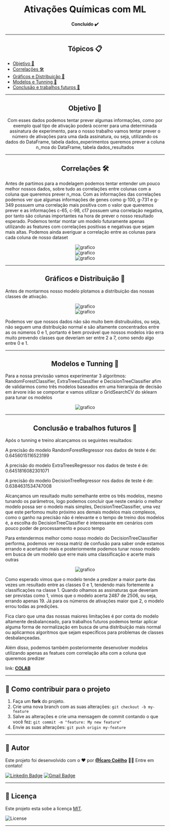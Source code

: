 <h1 align="center">Ativações Químicas com ML</h1>

<h4 align="center"> 
	Concluído ✔️
</h4>

---

   <h2 align="center">Tópicos 📋</h2>

   <p>
   
   - [Objetivo 📖](#objetivo-)
   - [Correlações 🛠️](#correlações-%EF%B8%8F)
   - [Gráficos e Distribuição 🏁](#gráficos-e-distribuição-)
   - [Modelos e Tunning 📲](#modelos-e-tunning-)
   - [Conclusão e trabalhos futuros 🤔](#conclusão-e-trabalhos-futuros-)

   </p>

---

<h2 align="center">Objetivo 📖</h2>
   
<p align="center">
  Com esses dados podemos tentar prever algumas informações, como por exemplo qual tipo de ativação poderá ocorrer para uma determinada assinatura de experimento, para o nosso trabalho vamos tentar prever o número de ativações para uma dada assinatura, ou seja, utilizando os dados do DataFrame, tabela dados_experimentos queremos prever a coluna n_moa do DataFrame, tabela dados_resultados</p>
</p>

---

<h2 align="center">Correlações 🛠️</h2>

   <p>

Antes de partimos para a modelagem podemos tentar entender um pouco melhor nossos dados, sobre tudo as correlações entre colunas com a coluna que queremos prever n_moa.
Com as informações das correlações podemos ver que algumas informações de genes como g-100, g-731 e g-349 possuem uma correlação mais positiva com o valor que queremos prever e as informações c-65, c-98, c17 possuem uma correlação negativa, por tanto são colunas importantes na hora de prever o nosso resultado esperado. Podemos tentar montar um modelo futuramente apenas utilizando as features com correlações positivas e negativas que sejam mais altas. Podemos ainda averiguar a correlação entre as colunas para cada coluna de nosso dataset

 <div align = "center"><img src="img/1.png" alt="grafico"></div>
 <div align = "center"><img src="img/2.png" alt="grafico"></div>
 <div align = "center"><img src="img/6.png" alt="grafico"></div>
   </p>

---

<h2 align="center">Gráficos e Distribuição 🏁</h2>

   <p>

Antes de montarmos nosso modelo plotamos a distribuição das nossas classes de ativação.

 <div align = "center"><img src="img/3.png" alt="grafico"></div>
 <div align = "center"><img src="img/4.png" alt="grafico"></div>

Podemos ver que nossos dados não são muito bem distruibuidos, ou seja, não seguem uma distribuição normal e são altamente concentrados entre as os números 0 e 1, portanto é bem provável que nossos modelos irão erra muito prevendo classes que deveriam ser entre 2 a 7, como sendo algo entre 0 e 1.


   </p>

---

<h2 align="center">Modelos e Tunning 📲</h2>

<p> 
Para a nossa previssão vamos experimentar 3 algoritmos: RandomForestClassifier, ExtraTreesClassifier e DecisionTreeClassifier afim de validarmos como três modelos baseados em uma hierarquia de decisão em árvore irão se comportar e vamos utilizar o GridSearchCV do sklearn para tunar os modelos

</p>
   
<div align = "center"><img src="img/1.png" alt="grafico"></div>

---

<h2 align="center">Conclusão e trabalhos futuros 🤔</h2>

<p> 
  Após o tunning e treino alcançamos os seguintes resultados:
  
  A precisão do modelo RandomForestRegressor nos dados de teste é de: 0.6456015116523199

  A precisão do modelo ExtraTreesRegressor nos dados de teste é de: 0.6451816082301071

  A precisão do modelo DecisionTreeRegressor nos dados de teste é de: 0.6384631534747008

  Alcançamos um resultado muito semelhante entre os três modelos, mesmo tunando os parâmetros, logo podemos concluir que neste cenário o melhor modelo possa ser o modelo mais simples, DecisionTreeClassifier, uma vez que este perfomou muito próximo aos demais modelos mais complexos, como o ganho na precisão não é relevante e o tempo de treino dos modelos é, a escolha do DecisionTreeClassifier é interessante em cenários com pouco poder de processamento e pouco tempo
 
 Para entendermos melhor como nosso modelo do DecisionTreeClassifier performa, podemos ver nossa matriz de confusão para saber onde estamos errando e acertando mais e posteriormente podemos tunar nosso modelo em busca de um modelo que erre mais uma classificação e acerte mais outras
 
 <div align = "center"><img src="img/5.png" alt="grafico"></div>
 
 Como esperado vimos que o modelo tende a predizer a maior parte das vezes um resultado entre as classes 0 e 1, tendendo mais fortemente a classificações na classe 1. Quando olhamos as assinaturas que deveriam ser previstas como 1, vimos que o modelo acerta 2487 de 2506, ou seja, errando apenas 19. Já para os números de ativações maior que 2, o modelo errou todas as predições.

Fica claro que uma das nossas maiores limitações é por conta do modelo altamente desbalanceado, para trabalhos futuros podemos tentar aplicar alguma forma de normalização em busca de uma distribuição mais normal ou aplicarmos algoritmos que sejam específicos para problemas de classes desbalançeadas.

Além disso, podemos também posteriormente desenvolver modelos utilizando apenas as featues com correlação alta com a coluna que queremos predizer
</p>

   link: **[COLAB](https://colab.research.google.com/drive/1v3Sc_HNnxpFqW3pFE1sqQSXgbM8BLPrL?usp=sharing)**
   

---

## 💪 Como contribuir para o projeto

1. Faça um **fork** do projeto.
2. Crie uma nova branch com as suas alterações: `git checkout -b my-feature`
3. Salve as alterações e crie uma mensagem de commit contando o que você fez: `git commit -m "feature: My new feature"`
4. Envie as suas alterações: `git push origin my-feature`

---

   ## 🦸 Autor

   Este projeto foi desenvolvido com o ❤️ por **[@Ícaro Coêlho](https://github.com/icarogga?tab=following)** 👋🏽 Entre em contato!
   
   [![Linkedin Badge](https://img.shields.io/badge/-Ícaro-blue?style=flat-square&logo=Linkedin&logoColor=white&link=https://www.linkedin.com/in/ícaro-coelho-3a5b60206/)](https://www.linkedin.com/in/ícaro-coelho-3a5b60206/) 
[![Gmail Badge](https://img.shields.io/badge/-icarogga@gmail.com-c14438?style=flat-square&logo=Gmail&logoColor=white&link=mailto:icarogga@gmail.com)](mailto:icarogga@gmail.com)

---

## 📝 Licença

Este projeto esta sobe a licença [MIT](./LICENSE).

<img alt="License" src="https://img.shields.io/badge/license-MIT-brightgreen">

---

